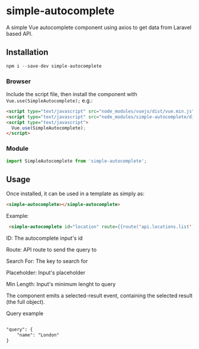 # simple-autocomplete

A simple Vue autocomplete component using axios to get data from Laravel based API. 

## Installation

```js
npm i --save-dev simple-autocomplete
```

### Browser

Include the script file, then install the component with `Vue.use(SimpleAutocomplete);` e.g.:

```html
<script type="text/javascript" src="node_modules/vuejs/dist/vue.min.js"></script>
<script type="text/javascript" src="node_modules/simple-autocomplete/dist/simple-autocomplete.min.js"></script>
<script type="text/javascript">
  Vue.use(SimpleAutocomplete);
</script>
```

### Module

```js
import SimpleAutocomplete from 'simple-autocomplete';
```

## Usage

Once installed, it can be used in a template as simply as:

```html
<simple-autocomplete></simple-autocomplete>
```

Example:

```html
 <simple-autocomplete id="location" route={{route('api.locations.list')}} search_for="name" placeholder="Location" min-length="3" @selected-result="setLocationID"></simple-autocomplete>
```

ID: The autocomplete input's id

Route: API route to send the query to

Search For: The key to search for

Placeholder: Input's placeholder

Min Length: Input's minimum lenght to query

The component emits a selected-result event, containing the selected result (the full object).

Query example


```html

"query": {	
    "name": "London"
}

